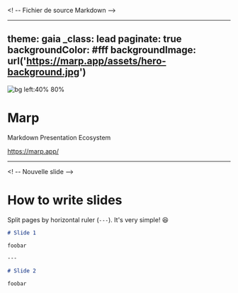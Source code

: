 <! -- Fichier de source Markdown -->

---
theme: gaia
_class: lead
paginate: true
backgroundColor: #fff
backgroundImage: url('https://marp.app/assets/hero-background.jpg')
---

![bg left:40% 80%](https://marp.app/assets/marp.svg)

# **Marp**

Markdown Presentation Ecosystem

https://marp.app/

---
<! -- Nouvelle slide -->
# How to write slides

Split pages by horizontal ruler (`---`). It's very simple! :satisfied:

```markdown
# Slide 1

foobar

---

# Slide 2

foobar
```
